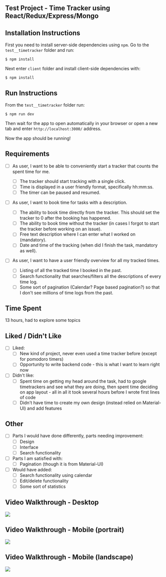 ## Test Project - Time Tracker using React/Redux/Express/Mongo

## Installation Instructions

First you need to install server-side dependencies using `npm`. Go to the `test__timetracker` folder and run:

```
$ npm install
```

Next enter `client` folder and install client-side dependencies with:

```
$ npm install
```

## Run Instructions

From the `test__timetracker` folder run:

```
$ npm run dev
```

Then wait for the app to open automatically in your browser or open a new tab and enter `http://localhost:3000/` address.

Now the app should be running!

## Requirements

* [ ] As user, I want to be able to conveniently start a tracker that counts the spent time for me.

  * [ ] The tracker should start tracking with a single click.
  * [ ] Time is displayed in a user friendly format, specifically hh:mm:ss.
  * [ ] The timer can be paused and resumed.

* [ ] As user, I want to book time for tasks with a description.

  * [ ] The ability to book time directly from the tracker. This should set the tracker to 0 after the
        booking has happened.
  * [ ] The ability to book time without the tracker (in cases I forgot to start the tracker before
        working on an issue).
  * [ ] Free text description where I can enter what I worked on (mandatory).
  * [ ] Date and time of the tracking (when did I finish the task, mandatory as well).

* [ ] As user, I want to have a user friendly overview for all my tracked times.
  * [ ] Listing of all the tracked time I booked in the past.
  * [ ] Search functionality that searches/filters all the descriptions of every time log.
  * [ ] Some sort of pagination (Calendar? Page based pagination?) so that I don't see millions of time
        logs from the past.

## Time Spent

13 hours, had to explore some topics

## Liked / Didn't Like

* [ ] Liked:
  * [ ] New kind of project, never even used a time tracker before (except for pomodoro timers)
  * [ ] Opportunity to write backend code - this is what I want to learn right now
* [ ] Didn't like:
  * [ ] Spent time on getting my head around the task, had to google timetrackers and see what they are doing, then spent time deciding on app layout - all in all it took several hours before I wrote first lines of code
  * [ ] Didn't have time to create my own design (instead relied on Material-UI) and add features

## Other

* [ ] Parts I would have done differently, parts needing improvement:
  * [ ] Design
  * [ ] Interface
  * [ ] Search functionality
* [ ] Parts I am satisfied with:
  * [ ] Pagination (though it is from Material-UI)
* [ ] Would have added:
  * [ ] Search functionality using calendar
  * [ ] Edit/delete functionality
  * [ ] Some sort of statistics

## Video Walkthrough - Desktop
![](https://github.com/gurugumawaru/FCC_game_of_life/blob/master/timetracker_desktop.gif)

## Video Walkthrough - Mobile (portrait)
![](https://github.com/gurugumawaru/FCC_game_of_life/blob/master/timetracker_mobile_portrait.gif)

## Video Walkthrough - Mobile (landscape)
![](https://github.com/gurugumawaru/FCC_game_of_life/blob/master/timetracker_mobile_landscape.gif)
